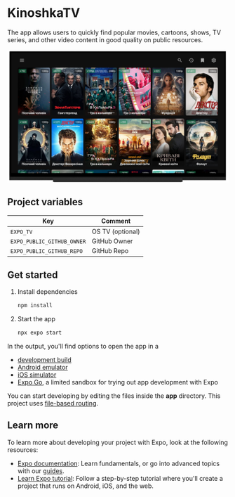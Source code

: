 # KinoshkaTV

The app allows users to quickly find popular movies, cartoons, shows, TV series, and other video content in good quality on public resources.

<img src="preview.png" alt="KinoshkaTV"/>

## Project variables

| Key                        | Comment          |
| -------------------------- | ---------------- |
| `EXPO_TV`                  | OS TV (optional) |
| `EXPO_PUBLIC_GITHUB_OWNER` | GitHub Owner     |
| `EXPO_PUBLIC_GITHUB_REPO`  | GitHub Repo      |

## Get started

1. Install dependencies

   ```bash
   npm install
   ```

2. Start the app

   ```bash
   npx expo start
   ```

In the output, you'll find options to open the app in a

- [development build](https://docs.expo.dev/develop/development-builds/introduction/)
- [Android emulator](https://docs.expo.dev/workflow/android-studio-emulator/)
- [iOS simulator](https://docs.expo.dev/workflow/ios-simulator/)
- [Expo Go](https://expo.dev/go), a limited sandbox for trying out app development with Expo

You can start developing by editing the files inside the **app** directory. This project uses [file-based routing](https://docs.expo.dev/router/introduction).

## Learn more

To learn more about developing your project with Expo, look at the following resources:

- [Expo documentation](https://docs.expo.dev/): Learn fundamentals, or go into advanced topics with our [guides](https://docs.expo.dev/guides).
- [Learn Expo tutorial](https://docs.expo.dev/tutorial/introduction/): Follow a step-by-step tutorial where you'll create a project that runs on Android, iOS, and the web.
